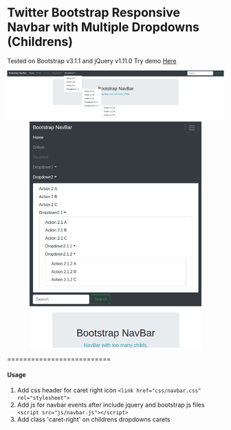 Twitter Bootstrap Responsive Navbar with Multiple Dropdowns (Childrens)
==========================

Tested on Bootstrap v3.1.1 and jQuery v1.11.0
Try demo [Here](http://fontesolutions.com.br/bootstrap-navbar-dropdowns/)

<div style="text-align:center;">
    <img src="https://raw.githubusercontent.com/fontenele/bootstrap-navbar-dropdowns/master/printscreen.png" />
    <img width="400" style="width: 400px;margin: auto;" src="https://raw.githubusercontent.com/fontenele/bootstrap-navbar-dropdowns/master/printscreen-collapsed.png" />
</div>

==========================

<h4>Usage</h4>

1. Add css header for caret right icon ```<link href="css/navbar.css" rel="stylesheet">```
2. Add js for navbar events after include jquery and bootstrap js files ```<script src="js/navbar.js"></script>```
3. Add class 'caret-right' on childrens dropdowns carets
